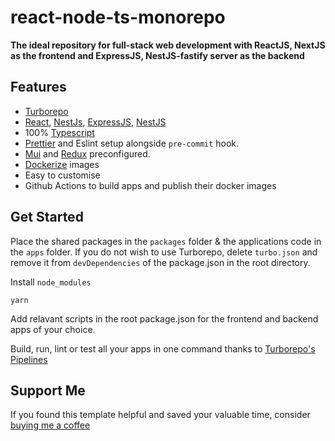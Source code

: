 # react-node-ts-monorepo

**The ideal repository for full-stack web development with ReactJS, NextJS as the frontend and ExpressJS, NestJS-fastify server as the backend**

## Features

- [Turborepo](https://turborepo.org/)
- [React](https://reactjs.org/), [NestJs](https://nestjs.com/), [ExpressJS](https://expressjs.com/), [NestJS](https://nestjs.com/)
- 100% [Typescript](https://www.typescriptlang.org/)
- [Prettier](https://prettier.io/) and Eslint setup alongside `pre-commit` hook.
- [Mui](https://mui.com/) and [Redux](https://redux.js.org/) preconfigured.
- [Dockerize](https://docs.docker.com/) images
- Easy to customise
- Github Actions to build apps and publish their docker images

## Get Started

Place the shared packages in the `packages` folder & the applications code in the `apps` folder.
If you do not wish to use Turborepo, delete `turbo.json` and remove it from `devDependencies` of the package.json in the root directory.

Install `node_modules`

```
yarn
```

Add relavant scripts in the root package.json for the frontend and backend apps of your choice.

Build, run, lint or test all your apps in one command thanks to [Turborepo's Pipelines](https://turborepo.org/docs/core-concepts/pipelines)

## Support Me

If you found this template helpful and saved your valuable time, consider [buying me a coffee](https://www.buymeacoffee.com/nish1896)
